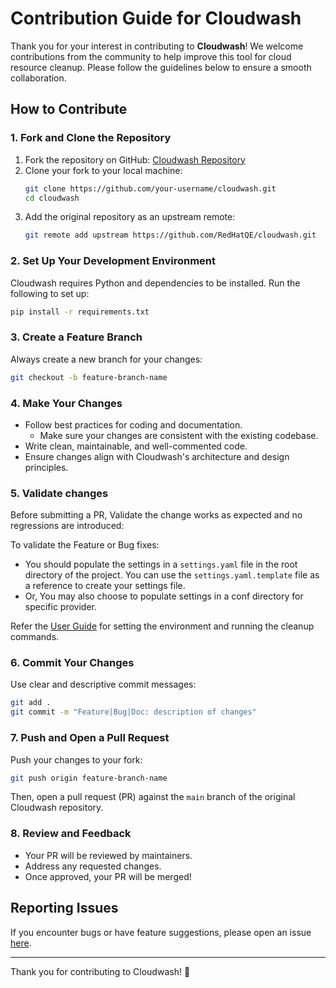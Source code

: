 # Contribution Guide for Cloudwash

Thank you for your interest in contributing to **Cloudwash**! We welcome contributions from the community to help improve this tool for cloud resource cleanup. Please follow the guidelines below to ensure a smooth collaboration.

## How to Contribute

### 1. Fork and Clone the Repository
1. Fork the repository on GitHub: [Cloudwash Repository](https://github.com/RedHatQE/cloudwash)
2. Clone your fork to your local machine:
   ```sh
   git clone https://github.com/your-username/cloudwash.git
   cd cloudwash
   ```
3. Add the original repository as an upstream remote:
   ```sh
   git remote add upstream https://github.com/RedHatQE/cloudwash.git
   ```

### 2. Set Up Your Development Environment
Cloudwash requires Python and dependencies to be installed. Run the following to set up:
```sh
pip install -r requirements.txt
```

### 3. Create a Feature Branch
Always create a new branch for your changes:
```sh
git checkout -b feature-branch-name
```

### 4. Make Your Changes
- Follow best practices for coding and documentation.
  - Make sure your changes are consistent with the existing codebase.
- Write clean, maintainable, and well-commented code.
- Ensure changes align with Cloudwash's architecture and design principles.

### 5. Validate changes
Before submitting a PR, Validate the change works as expected and no regressions are introduced:

To validate the Feature or Bug fixes:
- You should populate the settings in a `settings.yaml` file in the root directory of the project. You can use the `settings.yaml.template` file as a reference to create your settings file.
- Or, You may also choose to populate settings in a conf directory for specific provider.

Refer the [User Guide](https://github.com/RedHatQE/cloudwash/blob/master/Docs/USER_GUIDE.md) for setting the environment and running the cleanup commands.

### 6. Commit Your Changes
Use clear and descriptive commit messages:
```sh
git add .
git commit -m "Feature|Bug|Doc: description of changes"
```

### 7. Push and Open a Pull Request
Push your changes to your fork:
```sh
git push origin feature-branch-name
```
Then, open a pull request (PR) against the `main` branch of the original Cloudwash repository.

### 8. Review and Feedback
- Your PR will be reviewed by maintainers.
- Address any requested changes.
- Once approved, your PR will be merged!

## Reporting Issues
If you encounter bugs or have feature suggestions, please open an issue [here](https://github.com/RedHatQE/cloudwash/issues).

---
Thank you for contributing to Cloudwash! 🚀
